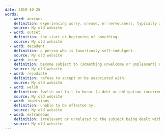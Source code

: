 ```yaml
---
date: 2019-10-25
words:
  - word: anxious
    definition: experiencing worry, unease, or nervousness, typically about an imminent event or something with an uncertain outcome.
    source: My old website
  - word: outset
    definition: the start or beginning of something.
    source: My old website
  - word: decadent
    definition: a person who is luxuriously self-indulgent.
    source: My old website
  - word: incur
    definition: become subject to (something unwelcome or unpleasant) as a result of one's own behavior or actions.
    source: My old website
  - word: repudiate
    definition: refuse to accept or be associated with.
    source: My old website
  - word: welsh
    definition: (welsh on) fail to honor (a debt or obligation incurred through a promise or agreement).
    source: My old website
  - word: impervious
    definition: unable to be affected by.
    source: My old website
  - word: extraneous
    definition: irrelevant or unrelated to the subject being dealt with.
    source: My old website
---
```

